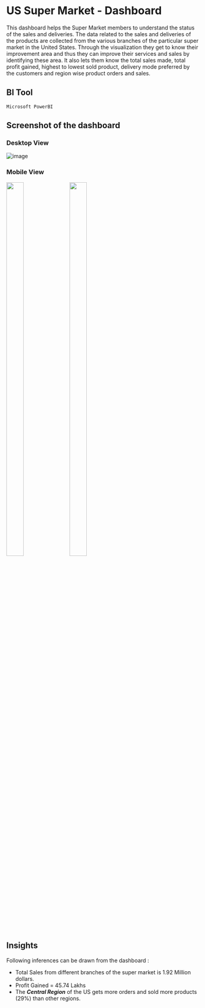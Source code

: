 # US Super Market - Dashboard

This dashboard helps the Super Market members to understand the status of the sales and deliveries. The data related to the sales and deliveries of the products are collected from the various branches of the particular super market in the United States. Through the visualization they get to know their improvement area and thus they can improve their services and sales by identifying these area. It also lets them know the total sales made, total profit gained, highest to lowest sold product, delivery mode preferred by the customers and region wise product orders and sales.

## BI Tool
    
    Microsoft PowerBI

## Screenshot of the dashboard

### Desktop View
![image](https://github.com/AnandhaSivam-00/US-Super-Market-Dashboard/assets/95125093/e465023f-10f6-4131-9e7d-0580af357e71)


### Mobile View

<img src="https://github.com/AnandhaSivam-00/US-Super-Market-Dashboard/assets/95125093/df2bced3-4a0b-4749-bdb7-6317bbdb6d8f" width=30% height=50% style="padding-right: 10px"> 
<img src="https://github.com/AnandhaSivam-00/US-Super-Market-Dashboard/assets/95125093/bd4f7402-2b1a-4531-81c4-919117df6b67" width=30% height=50%>


## Insights

Following inferences can be drawn from the dashboard :
- Total Sales from different branches of the super market is 1.92 Million dollars.
- Profit Gained = 45.74 Lakhs 
- The ***Central Region*** of the US gets more orders and sold more products (29%) than other regions.
